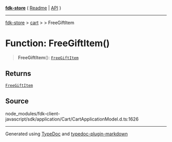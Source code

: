 [**fdk-store**](../../../README.md) ( [Readme](../../../README.md) \| [API](../../../API.md) )

---

[fdk-store](../../../API.md) > [cart](../../README.md) > [<internal>](../README.md) > FreeGiftItem

# Function: FreeGiftItem()

> **FreeGiftItem**(): [`FreeGiftItem`](../type-aliases/type-alias.FreeGiftItem.md)

## Returns

[`FreeGiftItem`](../type-aliases/type-alias.FreeGiftItem.md)

## Source

node_modules/fdk-client-javascript/sdk/application/Cart/CartApplicationModel.d.ts:1626

---

Generated using [TypeDoc](https://typedoc.org/) and [typedoc-plugin-markdown](https://www.npmjs.com/package/typedoc-plugin-markdown)
